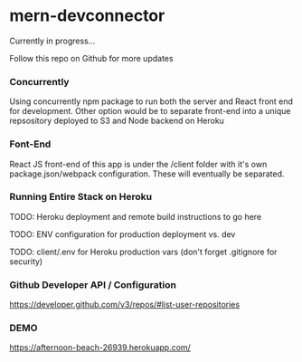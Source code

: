 # mern-devconnector

Currently in progress...

Follow this repo on Github for more updates

### Concurrently

Using concurrently npm package to run both the server and React front end for development. Other option would be to separate front-end into a unique repsository deployed to S3 and Node backend on Heroku

### Font-End
React JS front-end of this app is under the /client folder with it's own package.json/webpack configuration. These will eventually be separated.

### Running Entire Stack on Heroku

TODO: Heroku deployment and remote build instructions to go here

TODO: ENV configuration for production deployment vs. dev

TODO: client/.env for Heroku production vars (don't forget .gitignore for security) 

### Github Developer API / Configuration 

https://developer.github.com/v3/repos/#list-user-repositories

### DEMO

https://afternoon-beach-26939.herokuapp.com/